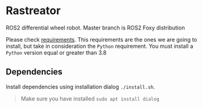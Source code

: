 # Rastreator
ROS2 differential wheel robot. Master branch is ROS2 Foxy distribution

Please check [requirements](https://github.com/iggyrrieta/rastreator/blob/master/doc/installation/ROS2%20Foxy%20requirements.md). This requirements are the ones we are going to install, but take in consideration the `Python` requirement. You must install a `Python` version equal or greater than 3.8


## Dependencies

Install dependencies using installation dialog ``./install.sh``.

> Make sure you have installed `sudo apt install dialog`